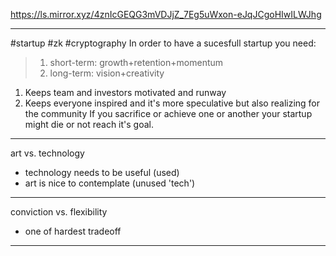 https://ls.mirror.xyz/4znIcGEQG3mVDJjZ_7Eg5uWxon-eJqJCgoHIwILWJhg

---
#startup #zk #cryptography
In order to have a sucesfull startup you need:
> 1. short-term: growth+retention+momentum 
> 2. long-term: vision+creativity 

1. Keeps team and investors motivated and runway
2. Keeps everyone inspired and it's more speculative but also realizing for the community
If you sacrifice or achieve one or another your startup might die or not reach it's goal.
---
art vs. technology
- technology needs to be useful (used)
- art is nice to contemplate (unused 'tech')
---
conviction vs. flexibility
- one of hardest tradeoff
---
